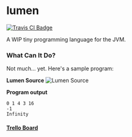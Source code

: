 # lumen

[![Travis CI Badge](https://travis-ci.org/augustt198/lumen.svg?branch=master)](https://travis-ci.org/augustt198/lumen)

A WIP tiny programming language for the JVM.


### What Can It Do?

Not much... yet. Here's a sample program:

**Lumen Source**
![Lumen Source](http://i.imgur.com/zZcGJhr.png)

**Program output**
```
0 1 4 3 16 
-1
Infinity
```

#### [Trello Board](https://trello.com/b/CHPN7kR1/lumen)
